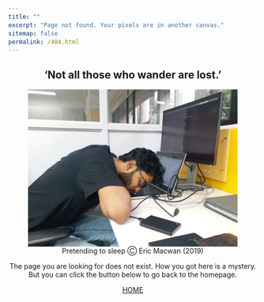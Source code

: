 ```yaml
---
title: ""
excerpt: "Page not found. Your pixels are in another canvas."
sitemap: false
permalink: /404.html
---
```


<center>
  <figure>
  <h2>‘Not all those who wander are lost.’</h2>
  <img src="/../../files/404errorpage_image.jpg" alt="Eric Macwan" align="right">
  <figcaption> Pretending to sleep Ⓒ Eric Macwan (2019) </figcaption>
  </figure>
  <p>The page you are looking for does not exist.
    How you got here is a mystery. But you can click the button below
    to go back to the homepage.
  </p>
  <a class="btn btn-primary" href="https://macwaneric.github.io/" role="button">HOME</a>
</center>